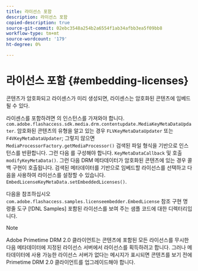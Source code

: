 ```yaml
---
title: 라이선스 포함
description: 라이선스 포함
copied-description: true
source-git-commit: 02ebc3548a254b2a6554f1ab34afbb3ea5f09bb8
workflow-type: tm+mt
source-wordcount: '179'
ht-degree: 0%

---
```


# 라이선스 포함 {#embedding-licenses}

콘텐츠가 암호화되고 라이센스가 미리 생성되면, 라이센스는 암호화된 콘텐츠에 임베드될 수 있다.

라이센스를 포함하려면 의 인스턴스를 가져와야 합니다. `com.adobe.flashaccess.sdk.media.drm.contentupdate.MediaKeyMetaDataUpdater`. 암호화된 콘텐츠의 유형을 알고 있는 경우 `FLVKeyMetaDataUpdater` 또는 `F4VKeyMetaDataUpdater`; 그렇지 않으면 `MediaProcessorFactory.getMediaProcessor()` 검색된 파일 형식을 기반으로 인스턴스를 반환합니다. 그런 다음 를 구성해야 합니다. `KeyMetaDataCallback` 및 호출 `modifyKeyMetaData()`. 그런 다음 DRM 메타데이터가 암호화된 콘텐츠에 있는 경우 콜백 구현이 호출됩니다. 검색된 메타데이터를 기반으로 임베드할 라이선스를 선택하고 다음을 사용하여 라이선스를 설정할 수 있습니다. `EmbedLicenseKeyMetaData.setEmbeddedLicenses()`.

다음을 참조하십시오 `com.adobe.flashaccess.samples.licenseembedder.EmbedLicense` 참조 구현 명령줄 도구 [!DNL Samples] 포함된 라이선스를 보여 주는 샘플 코드에 대한 디렉터리입니다.

>[!NOTE]
>
>Adobe Primetime DRM 2.0 클라이언트는 콘텐츠에 포함된 모든 라이선스를 무시한 다음 메타데이터에 지정된 라이선스 서버에서 라이선스를 획득하려고 합니다. 그러나 메타데이터에 사용 가능한 라이선스 서버가 없다는 메시지가 표시되면 콘텐츠를 보기 전에 Primetime DRM 2.0 클라이언트를 업그레이드해야 합니다.
